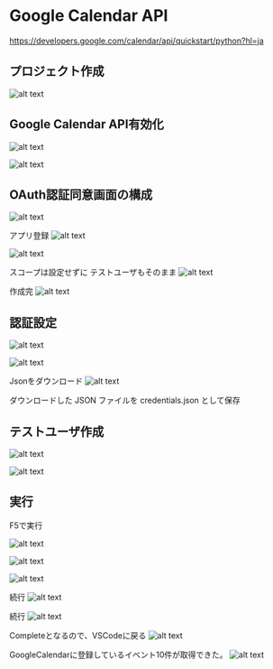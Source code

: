 
# Google Calendar API
https://developers.google.com/calendar/api/quickstart/python?hl=ja

## プロジェクト作成
![alt text](image-11.png)

## Google Calendar API有効化
![alt text](image-12.png)

![alt text](image-13.png)

## OAuth認証同意画面の構成
![alt text](image.png)

アプリ登録
![alt text](image-3.png)

![alt text](image-2.png)

スコープは設定せずに
テストユーザもそのまま
![alt text](image-4.png)

作成完
![alt text](image-5.png)

## 認証設定
![alt text](image-6.png)

![alt text](image-7.png)

Jsonをダウンロード
![alt text](image-8.png)

ダウンロードした JSON ファイルを credentials.json として保存

## テストユーザ作成
![alt text](image-15.png)

![alt text](image-16.png)

## 実行
F5で実行

![alt text](image-9.png)

![alt text](image-10.png)

![alt text](image-14.png)

続行
![alt text](image-17.png)

続行
![alt text](image-18.png)

Completeとなるので、VSCodeに戻る
![alt text](image-19.png)

GoogleCalendarに登録しているイベント10件が取得できた。
![alt text](image-20.png)